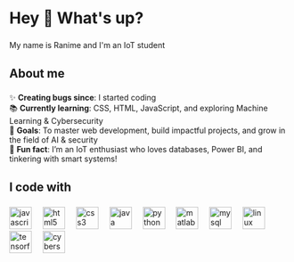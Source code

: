 <h1 align="left">Hey 👋 What's up?</h1>

###

<p align="left">My name is Ranime and I'm an IoT student</p>

###

<h2 align="left">About me</h2>

###

<p align="left">
✨ <strong>Creating bugs since</strong>: I started coding <br>
📚 <strong>Currently learning</strong>: CSS, HTML, JavaScript, and exploring Machine Learning & Cybersecurity <br>
🎯 <strong>Goals</strong>: To master web development, build impactful projects, and grow in the field of AI & security <br>
🎲 <strong>Fun fact</strong>: I’m an IoT enthusiast who loves databases, Power BI, and tinkering with smart systems!
</p>

###

<h2 align="left">I code with</h2>

###

<div align="left">
  <img src="https://cdn.jsdelivr.net/gh/devicons/devicon/icons/javascript/javascript-original.svg" height="40" alt="javascript logo" />
  <img width="12" />
  <img src="https://cdn.jsdelivr.net/gh/devicons/devicon/icons/html5/html5-original.svg" height="40" alt="html5 logo" />
  <img width="12" />
  <img src="https://cdn.jsdelivr.net/gh/devicons/devicon/icons/css3/css3-original.svg" height="40" alt="css3 logo" />
  <img width="12" />
  <img src="https://cdn.jsdelivr.net/gh/devicons/devicon/icons/java/java-original.svg" height="40" alt="java logo" />
  <img width="12" />
  <img src="https://cdn.jsdelivr.net/gh/devicons/devicon/icons/python/python-original.svg" height="40" alt="python logo" />
  <img width="12" />
  <img src="https://skillicons.dev/icons?i=matlab" height="40" alt="matlab logo" />
  <img width="12" />
  <img src="https://cdn.simpleicons.org/mysql/4479A1" height="40" alt="mysql logo" />
  <img width="12" />
  <img src="https://skillicons.dev/icons?i=linux" height="40" alt="linux logo" />
  <img width="12" />
  <img src="https://skillicons.dev/icons?i=tensorflow" height="40" alt="tensorflow logo" />
  <img width="12" />
  <img src="https://skillicons.dev/icons?i=security" height="40" alt="cybersecurity logo" />
</div>
